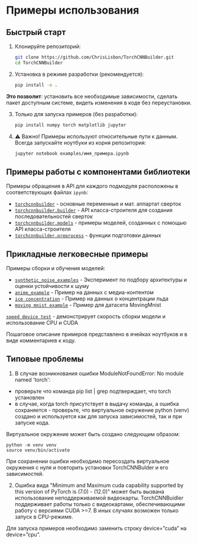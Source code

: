 # Примеры использования

## Быстрый старт

1. Клонируйте репозиторий:
   ```bash
   git clone https://github.com/ChrisLisbon/TorchCNNBuilder.git
   cd TorchCNNBuilder
   
2. Установка в режиме разработки (рекомендуется):
    ```bash
   pip install -e .

**Это позволит**: установить все необходимые зависимости, сделать пакет доступным системе, 
видеть изменения в коде без переустановки.

3. Только для запуска примеров (без разработки):

    ```bash
    pip install numpy torch matplotlib jupyter
   
4. ⚠️ Важно! Примеры используют относительные пути к данным. 
Всегда запускайте ноутбуки из корня репозитория:
    ```bash
    jupyter notebook examples/имя_примера.ipynb

## Примеры работы с компонентами библиотеки
Примеры обращения в API для каждого подмодуля расположены в соответствующих файлах `ipynb`:
- [`torchcnnbuilder`](usage_examples/main_examples_ru.ipynb) - основные переменные и мат. аппартат сверток
- [`torchcnnbuilder.builder`](usage_examples/builder_examples_ru.ipynb) - API класса-строителя для создания последовательностей сверток
- [`torchcnnbuilder.models`](usage_examples/model_examples_ru.ipynb) - примеры моделей, созданных с помощью API класса-строителя 
- [`torchcnnbuilder.preprocess`](usage_examples/preprocess_examples_ru.ipynb) - функции подготовки данных

## Прикладные легковесные примеры 

Примеры сборки и обучения моделей:
- [`synthetic_noise_examples`](synthetic_noise_examples) - Эксперимент по подбору архитектуры и оценки устойчивости к шуму
- [`anime_example`](anime_example_ru.ipynb) - Пример на данных с медиа-контентом
- [`ice concentration`](ice_concentration) - Пример на данных о концентрации льда
- [`moving mnist example`](moving_mnist_example_ru.ipynb) - Пример для датасета MovingMnist


[`speed device test`](speed_device_test.py) - демонстрирует скорость сборки модели и использование CPU и CUDA

Пошаговое описание примеров представлено в ячейках ноутбуков и в виде комментариев к коду.

## Типовые проблемы

1. В случае возникнования ошибки ModuleNotFoundError: No module named 'torch':
- проверьте что команда pip list | grep подтверждает, что torch установлен
- в случае, когда torch присутствует в выдачу команды, а ошибка сохраняется - проверьте, 
что виртуальное окружение python (venv) создано и используется как для запуска зависимостей, так и при запуске кода.

Виртуальное окружение может быть создано следующим образом:

```
python -m venv venv
source venv/bin/activate
```

При сохранении ошибки необходимо пересоздать виртуальное окружения с нуля и повторить установки TorchCNNBulder и его зависимостей.

2. Ошибка вида "Minimum and Maximum cuda capability supported by this version of PyTorch is (7.0) - (12.0)" может быть 
вызвана использование неподдерживаемой видеокарты. TorchCNNBuidler поддерживает работы только с видеокартами, 
обеспечивающими работу с версиями CUDA >=7. В иных случаях возможен только запуск в CPU-режиме.

Для запуска примеров необходимо заменить строку device=”cuda” на device=”cpu”.